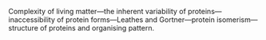 Complexity of living matter—the inherent variability of proteins—inaccessibility of protein forms—Leathes and Gortner—protein isomerism—structure of proteins and organising pattern.
